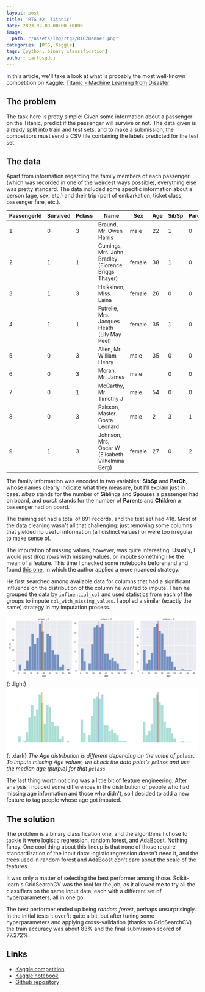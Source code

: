 ```yaml
---
layout: post
title: 'RTG #2: Titanic'
date: 2023-02-09 00:00 +0000
image:
  path: "/assets/img/rtg2/RTG2Banner.png"
categories: [RTG, Kaggle]
tags: [python, binary classification]
author: carlosgdcj
---
```


In this article, we'll take a look at what is probably the most well-known competition on Kaggle: [Titanic - Machine Learning from Disaster](https://www.kaggle.com/competitions/titanic)

## The problem
The task here is pretty simple: Given some information about a passenger on the Titanic, predict if the passenger will survive or not.
The data given is already split into train and test sets, and to make a submission, the competitors must send a CSV file containing the labels predicted for the test set.

## The data

Apart from information regarding the family members of each passenger (which was recorded in one of the weirdest ways possible), everything else was pretty standard.
The data included some specific information about a person (age, sex, etc.) and their trip (port of embarkation, ticket class, passenger fare, etc.).

|PassengerId|Survived|Pclass|Name                                               |Sex   |Age|SibSp|Parch|Ticket          |Fare   |Cabin|Embarked|
|-----------|--------|------|---------------------------------------------------|------|---|-----|-----|----------------|-------|-----|--------|
|1          |0       |3     |Braund, Mr. Owen Harris                            |male  |22 |1    |0    |A/5 21171       |7.25   |     |S       |
|2          |1       |1     |Cumings, Mrs. John Bradley (Florence Briggs Thayer)|female|38 |1    |0    |PC 17599        |71.2833|C85  |C       |
|3          |1       |3     |Heikkinen, Miss. Laina                             |female|26 |0    |0    |STON/O2. 3101282|7.925  |     |S       |
|4          |1       |1     |Futrelle, Mrs. Jacques Heath (Lily May Peel)       |female|35 |1    |0    |113803          |53.1   |C123 |S       |
|5          |0       |3     |Allen, Mr. William Henry                           |male  |35 |0    |0    |373450          |8.05   |     |S       |
|6          |0       |3     |Moran, Mr. James                                   |male  |   |0    |0    |330877          |8.4583 |     |Q       |
|7          |0       |1     |McCarthy, Mr. Timothy J                            |male  |54 |0    |0    |17463           |51.8625|E46  |S       |
|8          |0       |3     |Palsson, Master. Gosta Leonard                     |male  |2  |3    |1    |349909          |21.075 |     |S       |
|9          |1       |3     |Johnson, Mrs. Oscar W (Elisabeth Vilhelmina Berg)  |female|27 |0    |2    |347742          |11.1333|     |S       |

The family information was encoded in two variables: **SibSp** and **ParCh**, whose names clearly indicate what they measure, but I'll explain just in case.
*sibsp* stands for the number of **Sib**lings and **Sp**ouses a passenger had on board, and *parch* stands for the number of **Par**ents and **Ch**ildren a passenger had on board.

The training set had a total of 891 records, and the test set had 418.
Most of the data cleaning wasn't all that challenging: just removing some columns that yielded no useful information (all distinct values) or were too irregular to make sense of.

The imputation of missing values, however, was quite interesting.
Usually, I would just drop rows with missing values, or impute something like the mean of a feature.
This time I checked some notebooks beforehand and found [this one](https://www.kaggle.com/code/farzadnekouei/titanic-logistic-regression-95-accuracy), in which the author applied a more nuanced strategy.

He first searched among available data for columns that had a significant influence on the distribution of the column he wanted to impute.
Then he grouped the data by `influential_col` and used statistics from each of the groups to impute `col_with_missing_values`.
I applied a similar (exactly the same) strategy in my imputation process.

![Stats by Pclass](/assets/img/rtg2/stats_by_pclass_light.png){: .light}
![Stats by Pclass](/assets/img/rtg2/stats_by_pclass_dark.png){: .dark}
_The Age distribution is different depending on the value of `pclass`. To impute missing Age values, we check the data point's `pclass` and use the median age (purple) for that `pclass`_

The last thing worth noticing was a little bit of feature engineering.
After analysis I noticed some differences in the distribution of people who had missing age information and those who didn't, so I decided to add a new feature to tag people whose age got imputed.

## The solution

The problem is a binary classification one, and the algorithms I chose to tackle it were logistic regression, random forest, and AdaBoost.
Nothing fancy.
One cool thing about this lineup is that none of those require standardization of the input data: logistic regression doesn't need it, and the trees used in random forest and AdaBoost don't care about the scale of the features.

It was only a matter of selecting the best performer among those.
Scikit-learn's GridSearchCV was the tool for the job, as it allowed me to try all the classifiers on the same input data, each with a different set of hyperparameters, all in one go.

The best performer ended up being *random forest*, perhaps unsurprisingly.
In the initial tests it overfit quite a bit, but after tuning some hyperparameters and applying cross-validation (thanks to GridSearchCV) the train accuracy was about 83% and the final submission scored of 77.272%. 

## Links
* [Kaggle competition](https://www.kaggle.com/competitions/titanic)
* [Kaggle notebook](https://www.kaggle.com/code/carlosgdcj/titanic-random-forest-77-272)
* [Github repository](https://github.com/pacifis-org/rtg2)